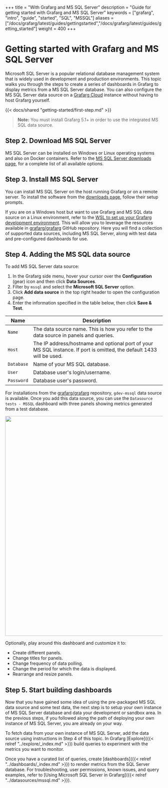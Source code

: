 +++
title = "With Grafarg and MS SQL Server"
description = "Guide for getting started with Grafarg and MS SQL Server"
keywords = ["grafarg", "intro", "guide", "started", "SQL", "MSSQL"]
aliases = ["/docs/grafarg/latest/guides/gettingstarted","/docs/grafarg/latest/guides/getting_started"]
weight = 400
+++

# Getting started with Grafarg and MS SQL Server

Microsoft SQL Server is a popular relational database management system that is widely used in development and production environments. This topic walks you through the steps to create a series of dashboards in Grafarg to display metrics from a MS SQL Server database. You can also configure the MS SQL Server data source on a [Grafarg Cloud](https://grafarg.com/docs/grafarg-cloud/) instance without having to host Grafarg yourself.

{{< docs/shared "getting-started/first-step.md" >}}

> **Note:** You must install Grafarg 5.1+ in order to use the integrated MS SQL data source.

## Step 2. Download MS SQL Server

MS SQL Server can be installed on Windows or Linux operating systems and also on Docker containers. Refer to the [MS SQL Server downloads page](https://www.microsoft.com/en-us/sql-server/sql-server-downloads), for a complete list of all available options.
## Step 3. Install MS SQL Server

You can install MS SQL Server on the host running Grafarg or on a remote server. To install the software from the [downloads page](https://www.microsoft.com/en-us/sql-server/sql-server-downloads), follow their setup prompts.

If you are on a Windows host but want to use Grafarg and MS SQL data source on a Linux environment, refer to the [WSL to set up your Grafarg development environment](https://grafarg.com/blog/2021/03/03/.how-to-set-up-a-grafarg-development-environment-on-a-windows-pc-using-wsl). This will allow you to leverage the resources available in [grafarg/grafarg](https://github.com/grafarg/grafarg) GitHub repository. Here you will find a collection of supported data sources, including MS SQL Server, along with test data and pre-configured dashboards for use.
## Step 4. Adding the MS SQL data source

To add MS SQL Server data source:

1. In the Grafarg side menu, hover your cursor over the **Configuration** (gear) icon and then click **Data Sources**.
1. Filter by `mssql` and select the **Microsoft SQL Server** option.
1. Click **Add data source** in the top right header to open the configuration page.
1. Enter the information specified in the table below, then click **Save & Test**.

 Name           | Description
------------   | -------------
`Name`         | The data source name. This is how you refer to the data source in panels and queries.
`Host`         | The IP address/hostname and optional port of your MS SQL instance. If port is omitted, the default 1433 will be used.
`Database`     | Name of your MS SQL database.
`User`         | Database user's login/username.
`Password`     | Database user's password.

For installations from the [grafarg/grafarg](https://github.com/grafarg/grafarg/tree/master) repository, `gdev-mssql` data source is available. Once you add this data source, you can use the `Datasource tests - MSSQL` dashboard with three panels showing metrics generated from a test database.

<img src="/static/img/docs/getting-started/gdev-sql-dashboard.png" class="no-shadow" width="700px">

Optionally, play around this dashboard and customize it to:
- Create different panels.
- Change titles for panels.
- Change frequency of data polling.
- Change the period for which the data is displayed.
- Rearrange and resize panels.

## Step 5. Start building dashboards

Now that you have gained some idea of using the pre-packaged MS SQL data source and some test data, the next step is to setup your own instance of MS SQL Server database and data your development or sandbox area. In the previous steps, if you followed along the path of deploying your own instance of MS SQL Server, you are already on your way.

To fetch data from your own instance of MS SQL Server, add the data source using instructions in Step 4 of this topic. In Grafarg [Explore]({{< relref "../explore/_index.md" >}}) build queries to experiment with the metrics you want to monitor.

Once you have a curated list of queries, create [dashboards]({{< relref "../dashboards/_index.md" >}}) to render metrics from the SQL Server database. For troubleshooting, user permissions, known issues, and query examples, refer to [Using Microsoft SQL Server in Grafarg]({{< relref "../datasources/mssql.md" >}}).
